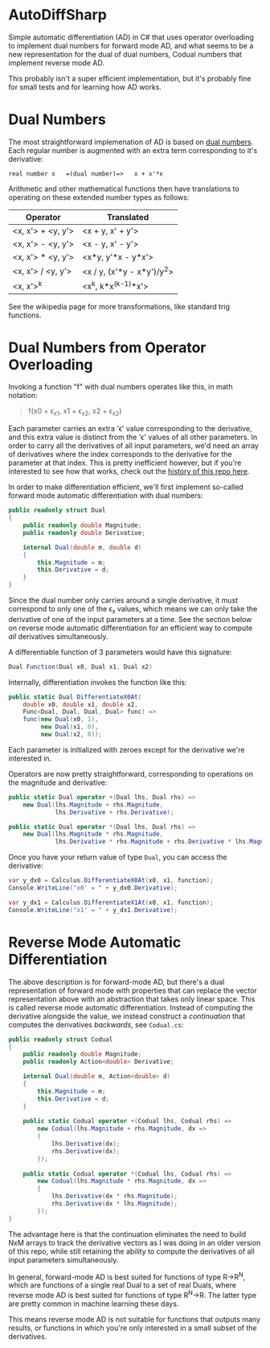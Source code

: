# AutoDiffSharp

Simple automatic differentiation (AD) in C# that uses operator overloading to implement dual numbers for forward mode AD, and what seems to be a new representation for the dual of dual numbers, Codual numbers that implement reverse mode AD.

This probably isn't a super efficient implementation, but it's probably fine for small tests and for learning how AD works.

# Dual Numbers

The most straightforward implemenation of AD is based on [dual numbers](https://en.wikipedia.org/wiki/Automatic_differentiation#Automatic_differentiation_using_dual_numbers). Each regular number is augmented with an extra term corresponding to it's derivative:

    real number x   =(dual number)=>   x + x'*ϵ

Arithmetic and other mathematical functions then have translations to operating on these extended number types as follows:

|Operator|Translated|
|--------|----------|
|<x, x'> + <y, y'>|<x + y, x' + y'>
|<x, x'> - <y, y'>|<x - y, x' - y'>
|<x, x'> \* <y, y'>|<x\*y, y'\*x - y*x'>
|<x, x'> / <y, y'>|<x / y, (x'\*y - x\*y')/y<sup>2</sup>>
|<x, x'><sup>k</sup>|<x<sup>k</sup>, k\*x<sup>(k-1)</sup>\*x'>

See the wikipedia page for more transformations, like standard trig functions.

# Dual Numbers from Operator Overloading

Invoking a function "f" with dual numbers operates like this, in math notation:

> f(x0 + ϵ<sub>x1</sub>, x1 + ϵ<sub>x2</sub>, x2 + ϵ<sub>x2</sub>)

Each parameter carries an extra 'ϵ' value corresponding to the derivative, and this extra value is distinct from the 'ϵ' values of all other parameters. In order to carry all the derivatives of all input parameters, we'd need an array of derivatives where the index corresponds to the derivative for the parameter at that index. This is pretty inefficient however, but if you're interested to see how that works, check out the [history of this repo here](https://github.com/naasking/AutoDiffSharp/tree/d5fd521cf784feab7e7209dd078abe9a7ff2f4be).

In order to make differentiation efficient, we'll first implement so-called forward mode automatic differentiation with dual numbers:

```csharp
public readonly struct Dual
{
    public readonly double Magnitude;
    public readonly double Derivative;

    internal Dual(double m, double d)
    {
        this.Magnitude = m;
        this.Derivative = d;
    }
}
```

Since the dual number only carries around a single derivative, it must correspond to only one of the ϵ<sub>x</sub> values, which means we can only take the derivative of one of the input parameters at a time. See the section below on reverse mode automatic differentiation for an efficient way to compute *all* derivatives simultaneously.

A differentiable function of 3 parameters would have this signature:

```csharp
Dual Function(Dual x0, Dual x1, Dual x2)
```

Internally, differentiation invokes the function like this:

```csharp
public static Dual DifferentiateX0At(
    double x0, double x1, double x2,
    Func<Dual, Dual, Dual, Dual> func) =>
    func(new Dual(x0, 1),
         new Dual(x1, 0),
         new Dual(x2, 0));
```

Each parameter is initialized with zeroes except for the derivative we're interested in.

Operators are now pretty straightforward, corresponding to operations on the magnitude and derivative:

```csharp
public static Dual operator +(Dual lhs, Dual rhs) =>
    new Dual(lhs.Magnitude + rhs.Magnitude,
             lhs.Derivative + rhs.Derivative);

public static Dual operator *(Dual lhs, Dual rhs) =>
    new Dual(lhs.Magnitude * rhs.Magnitude,
             lhs.Derivative * rhs.Magnitude + rhs.Derivative * lhs.Magnitude);
```

Once you have your return value of type `Dual`, you can access the derivative:

```csharp
var y_dx0 = Calculus.DifferentiateX0At(x0, x1, function);
Console.WriteLine("x0' = " + y_dx0.Derivative);

var y_dx1 = Calculus.DifferentiateX1At(x0, x1, function);
Console.WriteLine("x1' = " + y_dx1.Derivative);
```

# Reverse Mode Automatic Differentiation

The above description is for forward-mode AD, but there's a dual representation of forward mode with properties that can replace the vector representation above with an abstraction that takes only linear space. This is called reverse mode automatic differentiation. Instead of computing the derivative alongside the value, we instead construct a *continuation* that computes the derivatives *backwards*, see `Codual.cs`:

```csharp
public readonly struct Codual
{
    public readonly double Magnitude;
    public readonly Action<double> Derivative;

    internal Dual(double m, Action<double> d)
    {
        this.Magnitude = m;
        this.Derivative = d;
    }
    
    public static Codual operator +(Codual lhs, Codual rhs) =>
        new Codual(lhs.Magnitude + rhs.Magnitude, dx =>
        {
            lhs.Derivative(dx);
            rhs.Derivative(dx);
        });
        
    public static Codual operator *(Codual lhs, Codual rhs) =>
        new Codual(lhs.Magnitude * rhs.Magnitude, dx =>
        {
            lhs.Derivative(dx * rhs.Magnitude);
            rhs.Derivative(dx * lhs.Magnitude);
        });
}
```

The advantage here is that the continuation eliminates the need to build NxM arrays to track the derivative vectors as I was doing in an older version of this repo, while still retaining the ability to compute the derivatives of all input parameters simultaneously.

In general, forward-mode AD is best suited for functions of type R->R<sup>N</sup>, which are functions of a single real Dual to a set of real Duals, where reverse mode AD is best suited for functions of type R<sup>N</sup>->R. The latter type are pretty common in machine learning these days.

This means reverse mode AD is not suitable for functions that outputs many results, or functions in which you're only interested in a small subset of the derivatives.
